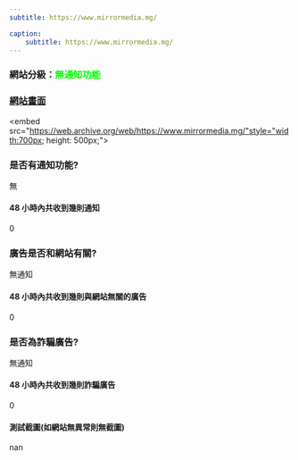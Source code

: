 ```yaml
---
subtitle: https://www.mirrormedia.mg/

caption:
	subtitle: https://www.mirrormedia.mg/
---
```


<h3>網站分級：<font color="#00FF00">無通知功能</font></h3>

### [網站畫面](https://www.mirrormedia.mg/)
<embed src="https://web.archive.org/web/https://www.mirrormedia.mg/"style="width:700px; height: 500px;">

### 是否有通知功能?
無

#### 48 小時內共收到幾則通知
0

### 廣告是否和網站有關?
無通知

#### 48 小時內共收到幾則與網站無關的廣告
0

### 是否為詐騙廣告?
無通知

#### 48 小時內共收到幾則詐騙廣告
0

#### 測試截圖(如網站無異常則無截圖)
nan

